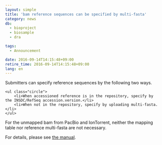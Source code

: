 ```yaml
---
layout: simple
title: 'bam reference sequences can be specified by multi-fasta'
category: news
db:
  - bioproject
  - biosample
  - dra

tags:
  - Announcement

date: 2016-09-14T14:15:48+09:00
retire_time: 2016-09-14T14:15:48+09:00
lang: en
---
```


<p>Submitters can specify reference sequences by the following two ways.</p>
<div class="sub_index">

    <ul class="circle">
        <li>When accessioned reference is in the repository, specify by the INSDC/RefSeq accession.version.</li>
        <li>When not in the repository, specify by uploading multi-fasta.</li>
    </ul>
</div>

<p>For the unmapped bam from PacBio and IonTorrent, neither the mapping table nor reference multi-fasta are not necessary.</p>

<p>For details, please see <a href="/dra/services/index.html#BAM_file">the manual</a>.</p>
